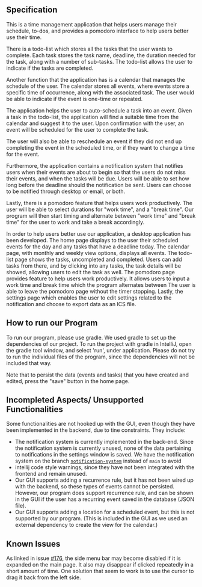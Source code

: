 ## Specification

This is a time management application that helps users manage their schedule, to-dos, and provides a pomodoro interface
to help users better use their time.

There is a todo-list which stores all the tasks that the user wants to
complete. Each task stores the task name, deadline, the duration needed for the task, along with a number of sub-tasks.
The todo-list allows the user to indicate if the tasks are completed.

Another function that the application has is a calendar that manages the schedule of the user.
The calendar stores all events, where events store a specific time of
occurrence, along with the associated task. The user would be able to indicate if the event is
one-time or repeated.

The application helps the user to auto-schedule a task into an event.
Given a task in the todo-list, the application will find a suitable time
from the calendar and suggest it to the user. Upon confirmation with the user,
an event will be scheduled for the user to complete the task.

The user will also be able to reschedule an event if they did not end up completing
the event in the scheduled time, or if they want to change a time for the event.

Furthermore, the application contains a notification system that notifies users when their events are about to begin
so that the users do not miss their events, and when the tasks will be due. Users
will be able to set how long before the deadline should the notification be sent. Users
can choose to be notified through desktop or email, or both.

Lastly, there is a pomodoro feature that helps users work productively.
The user will be able to select durations for "work time", and a "break time".
Our program will then start timing and alternate between "work time" and "break time"
for the user to work and take a break accordingly.


In order to help users better use our application, a desktop application has been developed.
The home page displays to the user their scheduled events for the day and any tasks that have a deadline today.
The calendar page, with monthly and weekly view options, displays all events.
The todo-list page shows the tasks, uncompleted and completed. Users can add tasks from there, and 
by clicking into any tasks, the task details will be showed, allowing users to edit the task as well.
The pomodoro page provides feature to help users work productively. 
It allows users to input a work time and break time which the program alternates between
The user is able to leave the pomodoro page without the timer stopping.
Lastly, the settings page which enables the user to edit settings related to the notification and choose
to export data as an ICS file.

## How to run our Program

To run our program, please use gradle. We used gradle to set up the dependencies of our project. 
To run the project with gradle in IntelliJ, open the gradle tool window, and select 'run', under application. 
Please do not try to run the individual files of the program, since the dependencies will not be included that way.

Note that to persist the data (events and tasks) that you have created and edited, press the "save" button
in the home page.

## Incompleted Aspects/ Unsupported Functionalities

Some functionalities are not hooked up with the GUI, even though they have been implemented in the backend, due to tine constraints.
They include:
- The notification system is currently implemented in the back-end. Since the notification system is currently unused, none of the data pertaining to 
notifications in the settings window is saved. We have the notification system on the branch
[`notification-system`](https://github.com/CSC207-UofT/course-project-time/tree/notification_system) instead of `main` to avoid
- intellij code style warnings, since they have not been integrated with the frontend and remain unused. 
- Our GUI supports adding a recurrence rule, but it has not been wired up with the backend, so these types
of events cannot be persisted. However, our program does support recurrence rule, and can be shown in the GUI if the 
user has a recurring event saved in the database (JSON file).
- Our GUI supports adding a location for a scheduled event, but this is not supported by our program. (This is included in the GUI
as we used an external dependency to create the view for the calendar.)

## Known Issues

As linked in issue [#176](https://github.com/CSC207-UofT/course-project-time/issues/176), 
the side menu bar may become disabled if it is expanded on the main page. 
It also may disappear if clicked repeatedly in a short amount of time.
One solution that seem to work is to use the cursor to drag it back from the left side.



